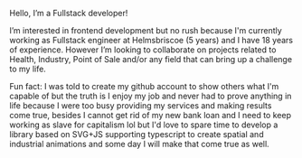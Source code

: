 Hello, I’m a Fullstack developer!

I’m interested in frontend development but no rush because I'm currently working as Fullstack engineer at Helmsbriscoe (5 years) and I have 18 years of experience. However I’m looking to collaborate on projects related to Health, Industry, Point of Sale and/or any field that can bring up a challenge to my life. 

Fun fact: I was told to create my github account to show others what I'm capable of but the truth is I enjoy my job and never had to prove anything in life because I were too busy providing my services and making results come true, besides I cannot get rid of my new bank loan and I need to keep working as slave for capitalism lol but I'd love to spare time to develop a library based on SVG+JS supporting typescript to create spatial and industrial animations and some day I will make that come true as well.
